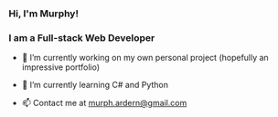 ### Hi, I'm Murphy!

<h3>I am a Full-stack Web Developer </h3>

- 🔭 I’m currently working on my own personal project (hopefully an impressive portfolio)

- 🌱 I’m currently learning C# and Python

- 📫 Contact me at murph.ardern@gmail.com

